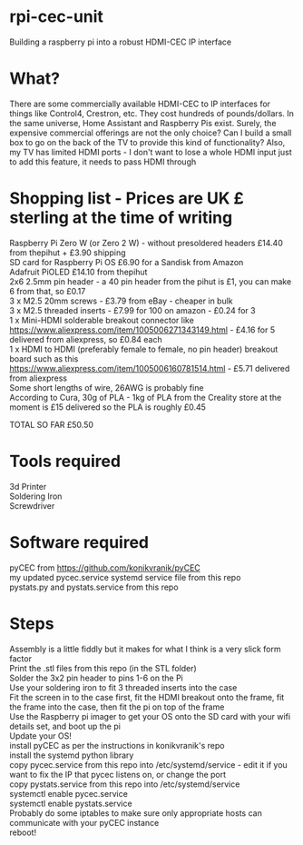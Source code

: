 # rpi-cec-unit
Building a raspberry pi into a robust HDMI-CEC IP interface

# What?
There are some commercially available HDMI-CEC to IP interfaces for things like Control4, Crestron, etc. They cost hundreds of pounds/dollars. In the same universe, Home Assistant and Raspberry Pis exist. Surely, the expensive commercial offerings are not the only choice? Can I build a small box to go on the back of the TV to provide this kind of functionality? Also, my TV has limited HDMI ports - I don't want to lose a whole HDMI input just to add this feature, it needs to pass HDMI through

# Shopping list - Prices are UK £ sterling at the time of writing
Raspberry Pi Zero W (or Zero 2 W) - without presoldered headers £14.40 from thepihut + £3.90 shipping  
SD card for Raspberry Pi OS £6.90 for a Sandisk from Amazon  
Adafruit PiOLED £14.10 from thepihut  
2x6 2.5mm pin header - a 40 pin header from the pihut is £1, you can make 6 from that, so £0.17  
3 x M2.5 20mm screws - £3.79 from eBay - cheaper in bulk  
3 x M2.5 threaded inserts - £7.99 for 100 on amazon - £0.24 for 3  
1 x Mini-HDMI solderable breakout connector like https://www.aliexpress.com/item/1005006271343149.html - £4.16 for 5 delivered from aliexpress, so £0.84 each  
1 x HDMI to HDMI (preferably female to female, no pin header) breakout board such as this https://www.aliexpress.com/item/1005006160781514.html - £5.71 delivered from aliexpress  
Some short lengths of wire, 26AWG is probably fine  
According to Cura, 30g of PLA - 1kg of PLA from the Creality store at the moment is £15 delivered so the PLA is roughly £0.45  
  
TOTAL SO FAR £50.50  

# Tools required
3d Printer  
Soldering Iron  
Screwdriver  

# Software required
pyCEC from https://github.com/konikvranik/pyCEC  
my updated pycec.service systemd service file from this repo  
pystats.py and pystats.service from this repo  

# Steps
Assembly is a little fiddly but it makes for what I think is a very slick form factor  
Print the .stl files from this repo (in the STL folder)  
Solder the 3x2 pin header to pins 1-6 on the Pi  
Use your soldering iron to fit 3 threaded inserts into the case  
Fit the screen in to the case first, fit the HDMI breakout onto the frame, fit the frame into the case, then fit the pi on top of the frame  
Use the Raspberry pi imager to get your OS onto the SD card with your wifi details set, and boot up the pi  
Update your OS!  
install pyCEC as per the instructions in konikvranik's repo  
install the systemd python library  
copy pycec.service from this repo into /etc/systemd/service - edit it if you want to fix the IP that pycec listens on, or change the port  
copy pystats.service from this repo into /etc/systemd/service  
systemctl enable pycec.service  
systemctl enable pystats.service  
Probably do some iptables to make sure only appropriate hosts can communicate with your pyCEC instance  
reboot!  
